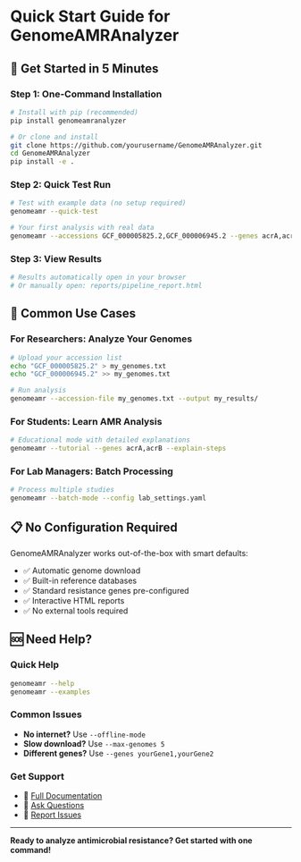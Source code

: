 # Quick Start Guide for GenomeAMRAnalyzer

## 🚀 Get Started in 5 Minutes

### Step 1: One-Command Installation
```bash
# Install with pip (recommended)
pip install genomeamranalyzer

# Or clone and install
git clone https://github.com/yourusername/GenomeAMRAnalyzer.git
cd GenomeAMRAnalyzer
pip install -e .
```

### Step 2: Quick Test Run
```bash
# Test with example data (no setup required)
genomeamr --quick-test

# Your first analysis with real data
genomeamr --accessions GCF_000005825.2,GCF_000006945.2 --genes acrA,acrB,tolC
```

### Step 3: View Results
```bash
# Results automatically open in your browser
# Or manually open: reports/pipeline_report.html
```

## 🎯 Common Use Cases

### For Researchers: Analyze Your Genomes
```bash
# Upload your accession list
echo "GCF_000005825.2" > my_genomes.txt
echo "GCF_000006945.2" >> my_genomes.txt

# Run analysis
genomeamr --accession-file my_genomes.txt --output my_results/
```

### For Students: Learn AMR Analysis
```bash
# Educational mode with detailed explanations
genomeamr --tutorial --genes acrA,acrB --explain-steps
```

### For Lab Managers: Batch Processing
```bash
# Process multiple studies
genomeamr --batch-mode --config lab_settings.yaml
```

## 📋 No Configuration Required

GenomeAMRAnalyzer works out-of-the-box with smart defaults:
- ✅ Automatic genome download
- ✅ Built-in reference databases
- ✅ Standard resistance genes pre-configured
- ✅ Interactive HTML reports
- ✅ No external tools required

## 🆘 Need Help?

### Quick Help
```bash
genomeamr --help
genomeamr --examples
```

### Common Issues
- **No internet?** Use `--offline-mode`
- **Slow download?** Use `--max-genomes 5`
- **Different genes?** Use `--genes yourGene1,yourGene2`

### Get Support
- 📖 [Full Documentation](https://github.com/yourusername/GenomeAMRAnalyzer/wiki)
- 💬 [Ask Questions](https://github.com/yourusername/GenomeAMRAnalyzer/discussions)
- 🐛 [Report Issues](https://github.com/yourusername/GenomeAMRAnalyzer/issues)

---

**Ready to analyze antimicrobial resistance? Get started with one command!**